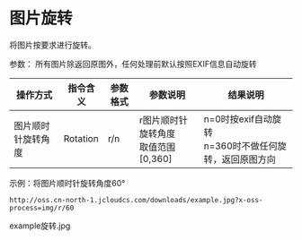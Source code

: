 # 图片旋转

将图片按要求进行旋转。

参数：
所有图片除返回原图外，任何处理前默认按照EXIF信息自动旋转

|操作方式|指令含义|参数格式|参数说明|结果说明|
|-|-|-|-|-|
|图片顺时针旋转角度|Rotation|r/n|r图片顺时针旋转角度<br>取值范围[0,360]|n=0时按exif自动旋转<br>n=360时不做任何旋转，返回原图方向|

示例：将图片顺时针旋转角度60°
```
http://oss.cn-north-1.jcloudcs.com/downloads/example.jpg?x-oss-process=img/r/60
```
example旋转.jpg

